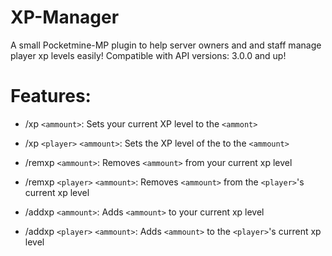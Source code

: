 # XP-Manager
A small Pocketmine-MP plugin to help server owners and and staff manage player xp levels easily!
Compatible with API versions: 3.0.0 and up!

# Features:
 - /xp `<ammount>`: Sets your current XP level to the `<ammont>`
 - /xp `<player>` `<ammount>`: Sets the XP level of the <player> to the `<ammount>`

 - /remxp `<ammount>`: Removes `<ammount>` from your current xp level
 - /remxp `<player>` `<ammount>`: Removes `<ammount>` from the `<player>`'s current xp level
  
 - /addxp `<ammount>`: Adds `<ammount>` to your current xp level
 - /addxp `<player>` `<ammount>`: Adds `<ammount>` to the `<player>`'s current xp level
